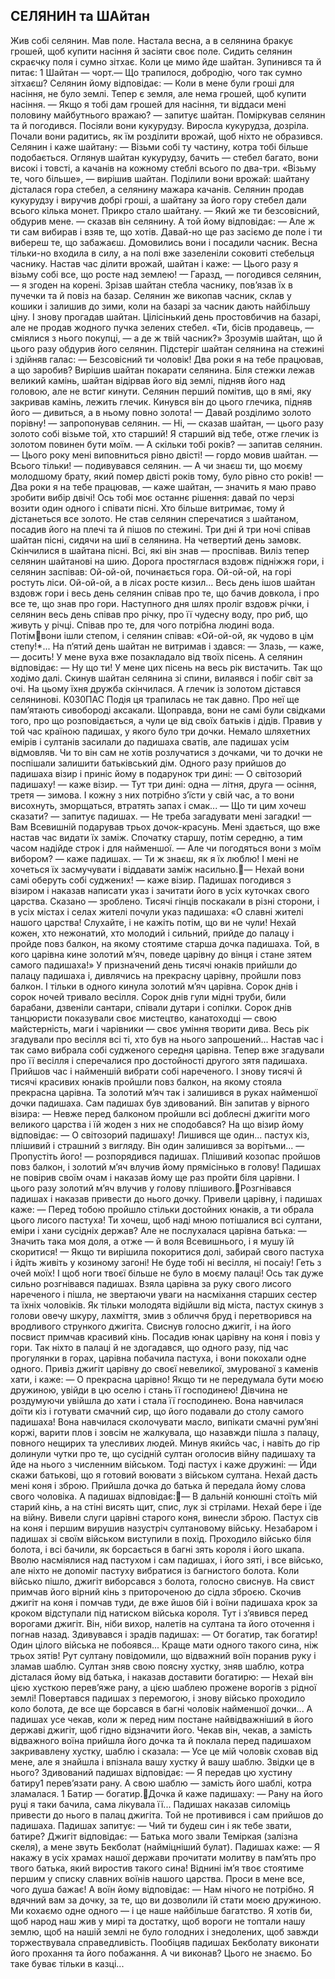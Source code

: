 ## СЕЛЯНИН та ШАйтан
Жив собі селянин. Мав поле. Настала весна, а в селянина бракує грошей, щоб купити насіння й засіяти своє поле. Сидить селянин скраєчку поля і сумно зітхає. Коли це мимо йде шайтан. Зупинився та й питає:
1 Шайтан — чорт.— Що трапилося, добродію, чого так сумно зітхаєш? Селянин йому відповідає:
— Коли в мене були гроші для насіння, не було землі. Тепер є земля, але нема грошей, щоб купити насіння.
— Якщо я тобі дам грошей для насіння, ти віддаси мені половину майбутнього вражаю? — запитує шайтан.
Поміркував селянин та й погодився. Посіяли вони кукурудзу. Виросла кукурудза, дозріла. Почали вони радитись, як їм розділити врожай, щоб ніхто не образився.
Селянин і каже шайтану:
— Візьми собі ту частину, котра тобі більше подобається. Оглянув шайтан кукурудзу, бачить — стебел багато, вони
високі і товсті, а качанів на кожному стеблі всього по два-три. «Візьму те, чого більше», — вирішив шайтан.
Поділили вони врожай: шайтану дісталася гора стебел, а селянину мажара качанів. Селянин продав кукурудзу і виручив добрі гроші, а шайтану за його гору стебел дали всього кілька монет.
Прикро стало шайтану.
— Який же ти безсовісний, обдурив мене. — сказав він селянину.
А той йому відповідає:
— Але ж ти сам вибирав і взяв те, що хотів. Давай-но ще раз засіємо де поле і ти вибереш те, що забажаєш.
Домовились вони і посадили часник.
Весна тільки-но входила в силу, а на полі вже зазеленіли соковиті стебельця часнику. Настав час ділити врожай, шайтан і каже:
— Цього разу я візьму собі все, що росте над землею!
— Гаразд, — погодився селянин, — я згоден на корені. Зрізав шайтан стебла часнику, пов’язав їх в пучечки та й повіз
на базар. Селянин же викопав часник, склав у кошики і залишив до зими, коли на базарі за часник дають найбільшу ціну.
І знову прогадав шайтан. Цілісінький день простовбичив на базарі, але не продав жодного пучка зелених стебел. «Ти, бісів продавець, — сміялися з нього покупці, — а де ж твій часник?»
Зрозумів шайтан, що й цього разу обдурив його селянин. Підстеріг шайтан селянина на стежині і здійняв галас:
— Безсовісний ти чоловік! Два роки я на тебе працював,
а що заробив?
Вирішив шайтан покарати селянина. Біля стежки лежав великий камінь, шайтан відірвав його від землі, підняв його над головою, але не встиг кинути. Селянин перший помітив, що в ямі, яку закривав камінь, лежить глечик. Кинувся він до цього глечика, підняв його — дивиться, а в ньому повно золота!
— Давай розділимо золото порівну! — запропонував селянин.
— Ні, — сказав шайтан, — цього разу золото собі візьме той, хто старший! Я старший від тебе, отже глечик із золотом повинен бути моїм.
— А скільки тобі років? — запитав селянин.
— Цього року мені виповниться рівно двісті! — гордо мовив шайтан.
— Всього тільки! — подивувався селянин. — А чи знаєш ти, що моєму молодшому брату, який помер двісті років тому, було рівно сто років!
— Два роки я на тебе працював, — каже шайтан, — значить я маю право зробити вибір двічі! Ось тобі моє останнє рішення: давай по черзі возити один одного і співати пісні. Хто більше витримає, тому й дістанеться все золото.
Не став селянин сперечатися з шайтаном, посадив його на плечі та й пішов по стежині. Три дні й три ночі співав шайтан пісні, сидячи на шиї в селянина. На четвертий день замовк. Скінчилися в шайтана пісні. Всі, які він знав — проспівав.
Виліз тепер селянин шайтанові на шию. Дорога простяглася вздовж підніжжя гори, і селянин заспівав:
Ой-ой-ой, починається гора.
Ой-ой-ой, на горі ростуть ліси.
Ой-ой-ой, а в лісах росте кизил...
Весь день ішов шайтан вздовж гори і весь день селянин співав про те, що бачив довкола, і про все те, що знав про гори.
Наступного дня шлях проліг вздовж річки, і селянин весь день співав про річку, про її чудесну воду, про риб, що живуть у річці. Співав про те, для чого потрібна людині вода. Потімвони ішли степом, і селянин співав: «Ой-ой-ой, як чудово в цім степу!*...
На п’ятий день шайтан не витримав і здався:
— Злазь, — каже, — досить! У мене вуха вже позакладало від твоїх пісень.
А селянин відповідає:
— Ну що ти! У мене цих пісень на весь рік вистачить. Так що ходімо далі.
Скинув шайтан селянина зі спини, вилаявся і побіг світ за очі. На цьому їхня дружба скінчилася. А глечик із золотом дістався селянинові.
К030ПАС
Подія ця трапилась не так давно. Про неї ще пам’ятають сивобороді аксакали. Щоправда, вони не самі були свідками того, про що розповідається, а чули це від своїх батьків і дідів.
Правив у той час країною падишах, у якого було три дочки. Немало шляхетних емірів і султанів засилали до падишаха сватів, але падишах усім відмовляв. Чи то він сам не хотів розлучатися з дочками, чи то дочки не поспішали залишити батьківський дім.
Одного разу прийшов до падишаха візир і приніс йому в подарунок три дині:
— О світозорий падишаху! — каже візир. — Тут три дині: одна — літня, друга — осіння, третя — зимова. І кожну з них потрібно з’їсти у свій час, а то вони висохнуть, зморщаться, втратять запах і смак...
— Що ти цим хочеш сказати? — запитує падишах. — Не треба загадувати мені загадки!
— Вам Всевишній подарував трьох дочок-красунь. Мені здається, що вже настав час видати їх заміж. Спочатку старшу, потім середню, а тим часом надійде строк і для найменшої.
— Але чи погодяться вони з моїм вибором? — каже падишах. — Ти ж знаєш, як я їх люблю! І мені не хочеться їх засмучувати і віддавати заміж насильно.— Нехай вони самі оберуть собі суджених! — каже візир.
Падишах погодився з візиром і наказав написати указ
і зачитати його в усіх куточках свого царства.
Сказано — зроблено. Тисячі гінців поскакали в різні сторони, і в усіх містах і селах жителі почули указ падишаха:
«О славні жителі нашого царства! Слухайте, і не кажіть потім, що ви не чули! Нехай кожен, хто нежонатий, хто молодий і сильний, прийде до палацу і пройде повз балкон, на якому стоятиме старша дочка падишаха. Той, в кого царівна кине золотий м’яч, поведе царівну до вінця і стане зятем самого падишаха!»
У призначений день тисячі юнаків прийшли до палацу падишаха і, дивлячись на прекрасну царівну, пройшли повз балкон. І тільки в одного кинула золотий м’яч царівна.
Сорок днів і сорок ночей тривало весілля. Сорок днів гули мідні труби, били барабани, дзвеніли сантари, співали дутари і сопілки. Сорок днів танцюристи показували своє мистецтво, канатоходці — свою майстерність, маги і чарівники — своє уміння творити дива.
Весь рік згадували про весілля всі ті, хто був на нього запрошений...
Настав час і так само вибрала собі судженого середня царівна. Тепер вже згадували про її весілля і сперечалися про достойності другого зятя падишаха.
Прийшов час і найменшій вибрати собі нареченого. І знову тисячі й тисячі красивих юнаків пройшли повз балкон, на якому стояла прекрасна царівна. Та золотий м’яч так і залишився в руках найменшої дочки падишаха. Сам падишах був здивований. Він запитав у вірного візира:
— Невже перед балконом пройшли всі доблесні джигіти мого великого царства і їй жоден з них не сподобався?
На що візир йому відповідає:
— О світозорий падишаху! Лишився ще один... пастух кіз, плішивий і страшний з вигляду. Він один залишився за ворітьми...
— Пропустіть його! — розпорядився падишах.
Плішивий козопас пройшов повз балкон, і золотий м’яч
влучив йому прямісінько в голову! Падишах не повірив своїм очам і наказав йому ще раз пройти біля царівни. І цього разу золотий м’яч влучив у голову плішивого.Розгнівався падишах і наказав привести до нього дочку. Привели царівну, і падишах каже:
— Перед тобою пройшло стільки достойних юнаків, а ти обрала цього лисого пастуха! Ти хочеш, щоб наді мною потішалися всі султани, еміри і хани сусідніх держав?
Але не послухалася царівна батька:
— Значить така моя доля, а отже — й воля Всевишнього, і я мушу їй скоритися!
— Якщо ти вирішила покоритися долі, забирай свого пастуха і йдіть живіть у козиному загоні! Не буде тобі ні весілля, ні посаіу! Геть з очей моїх! І щоб ноги твоєї більше не було в моєму палаці!
Ось так дуже сильно розгнівався падишах.
Взяла царівна за руку свого лисого нареченого і пішла, не звертаючи уваги на насміхання старших сестер та їхніх чоловіків. Як тільки молодята відійшли від міста, пастух скинув з голови овечу шкуру, лахміття, змив з обличчя бруд і перетворився на вродливого стрункого джигіта. Свиснув голосно джигіт, і на його посвист примчав красивий кінь. Посадив юнак царівну на коня і повіз у гори. Так ніхто в палаці й не здогадався, що одного разу, під час прогулянки в горах, царівна побачила пастуха, і вони покохали одне одного.
Привіз джигіт царівну до своєї невеликої, змурованої з каменів хати, і каже:
— О прекрасна царівно! Якщо ти не передумала бути моєю дружиною, увійди в цю оселю і стань її господинею!
Дівчина не роздумуючи увійшла до хати і стала її господинею. Вона навчилася доїти кіз і готувати смачний сир, що його подавали до столу самого падишаха! Вона навчилася сколочувати масло, випікати смачні рум’яні коржі, варити плов і зовсім не жалкувала, що назавжди пішла з палацу, повного нещирих та улесливих людей.
Минув якийсь час, і навіть до гір долинули чутки про те, що сусідній султан оголосив війну падишаху та йде на нього з численним військом. Тоді пастух і каже дружині:
— Йди скажи батькові, що я готовий воювати з військом султана. Нехай дасть мені коня і зброю.
Прийшла дочка до батька й передала йому слова свого чоловіка. А падишах відповідає:— В дальній конюшні стоїть мій старий кінь, а на стіні висять щит, спис, лук зі стрілами. Нехай бере і їде на війну.
Вивели слуги царівні старого коня, винесли зброю.
Пастух сів на коня і першим вирушив назустріч султановому війську. Незабаром і падишах зі своїм військом виступили в похід.
Проходило військо біля болота, і всі бачили, як борсається в багні зять короля і його шкапа. Вволю насміялися над пастухом і сам падишах, і його зяті, і все військо, але ніхто не допоміг пастуху вибратися із багнистого болота.
Коли військо пішло, джигіт виборсався з болота, голосно свиснув. На свист примчав його вірний кінь з притороченою до сідла зброєю. Скочив джигіт на коня і помчав туди, де вже йшов бій і воїни падишаха крок за кроком відступали під натиском війська короля. Тут і з’явився перед ворогами джигіт. Він, ніби вихор, налетів на султана та його оточення і погнав назад. Здивувався і зрадів падишах:
— От богатир, так богатир! Один цілого війська не побоявся... Краще мати одного такого сина, ніж трьох зятів!
Рут султану повідомили, що відважний воїн поранив руку і зламав шаблю.
Султан зняв свою поясну хустку, зняв шаблю, котра дісталася йому від батька, і наказав доставити богатирю:
— Нехай він цією хусткою перев’яже рану, а цією шаблею прожене ворогів з рідної землі!
Повертався падишах з перемогою, і знову військо проходило коло болота, де все ще борсався в багні чоловік найменшої дочки... А падишах усе чекав, коли ж перед ним постане найвідважніший в його державі джигіт, щоб гідно відзначити його.
Чекав він, чекав, а замість відважного воїна прийшла його дочка та й поклала перед падишахом закривавлену хустку, шаблю і сказала:
— Усе це мій чоловік сховав від мене, але я знайшла і впізнала вашу хустку й вашу шаблю. Звідки це в нього?
Здивований падишах відповідає:
— Я передав цю хустину батиру1 перев’язати рану. А свою шаблю — замість його шаблі, котра зламалася.
1 Батир — богатир.Дочка й каже падишаху:
— Рану на його руці я таки бачила, сама лікувала її...
Падишах наказав силоміць привести до нього в палац
джигіта. Той не противився і сам прийшов до падишаха. Падишах запитує:
— Чий ти будеш син і як тебе звати, батире?
Джигіт відповідає:
— Батька мого звали Теміркая (залізна скеля), а мене звуть Бекболат (найміцніший булат).
Падишах каже:
— Я накажу в усіх храмах нашої держави прочитати молитву в пам’ять про твого батька, який виростив такого сина! Віднині ім’я твоє стоятиме першим у списку славних воїнів нашого царства. Проси в мене все, чого душа бажає!
А воїн йому відповідає:
— Нам нічого не потрібно. Я вдячний вам за дочку, за те, що ви дозволили їй стати моєю дружиною. Ми кохаємо одне одного — і це наше найбільше багатство. Я хотів би, щоб народ наш жив у мирі та достатку, щоб вороги не топтали нашу землю, щоб на нашій землі не було голодних і знедолених, щоб завжди торжествувала справедливість.
Пообіцяв падишах Бекболату виконати його прохання та його побажання. А чи виконав? Цього не знаємо. Бо таке буває тільки в казці...
